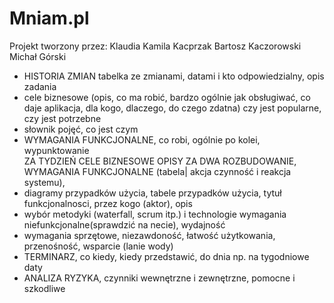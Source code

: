 # Mniam.pl
Projekt tworzony przez:
Klaudia Kamila Kacprzak
Bartosz Kaczorowski
Michał Górski

- HISTORIA ZMIAN tabelka ze zmianami, datami i kto odpowiedzialny, opis zadania </br>
- cele biznesowe (opis, co ma robić, bardzo ogólnie jak obsługiwać, co daje aplikacja, dla kogo, dlaczego, do czego zdatna)
  czy jest popularne, czy jest potrzebne </br>
- słownik pojęć, co jest czym </br>
- WYMAGANIA FUNKCJONALNE, co robi, ogólnie po kolei, wypunktowanie </br>
ZA TYDZIEŃ CELE BIZNESOWE OPISY
ZA DWA ROZBUDOWANIE, WYMAGANIA FUNKCJONALNE (tabela| akcja czynność i reakcja systemu), 
- diagramy przypadków użycia, tabele przypadków użycia, 
  tytuł funkcjonalnosci, przez kogo (aktor), opis </br>
- wybór metodyki (waterfall, scrum itp.) i technologie
wymagania niefunkcjonalne(sprawdzić na necie), wydajność </br>
- wymagania sprzętowe, niezawdoność, łatwość użytkowania, przenośność, wsparcie (lanie wody) </br>
- TERMINARZ, co kiedy, kiedy przedstawić, do dnia np. na tygodniowe daty </br>
- ANALIZA RYZYKA, czynniki wewnętrzne i zewnętrzne, pomocne i szkodliwe </br>
